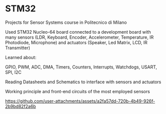 # STM32

Projects for Sensor Systems course in Politecnico di Milano

Used STM32 Nucleo-64 board connected to a development board with many sensors (LDR, Keyboard, Encoder, Accelerometer, Temperature, IR Photodiode, Microphone) and actuators (Speaker, Led Matrix, LCD, IR Transmitter)

Learned about:

GPIO, PWM, ADC, DMA, Timers, Counters, Interrupts, Watchdogs, USART, SPI, I2C

Reading Datasheets and Schematics to interface with sensors and actuators

Working principle and front-end circuits of the most employed sensors



https://github.com/user-attachments/assets/a2fa57dd-720b-4b49-926f-2b9bd82f2a6b

